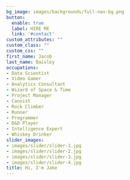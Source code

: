 ```yaml
---
bg_image: images/backgrounds/full-nav-bg.png
button:
  enable: true
  label: HIRE ME
  link: '#contact'
custom_attributes: ""
custom_class: ""
custom_css: ""
first_name: Jacob
last_name: Baisley
occupations:
- Data Scientist
- Video Gamer
- Analytics Consultant
- Wizard of Space & Time
- Project Manager
- Canoist
- Rock Climber
- Runner
- Programmer
- D&D Player
- Intelligence Expert
- Whiskey Drinker
slider_images:
- images/slider/slider-1.jpg
- images/slider/slider-2.jpg
- images/slider/slider-3.jpg
- images/slider/slider-4.jpg
title: Hi, I'm Jake
---
```

